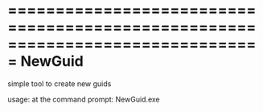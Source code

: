 ﻿===============================================================================
NewGuid
===============================================================================

simple tool to create new guids

usage: at the command prompt: NewGuid.exe
